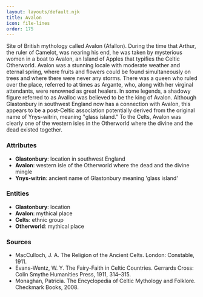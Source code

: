 ```yaml
---
layout: layouts/default.njk
title: Avalon
icon: file-lines
order: 175
---
```

Site of British mythology called Avalon (Afallon). During the time that Arthur, the ruler of Camelot, was nearing his end, he was taken by mysterious women in a boat to Avalon, an Island of Apples that typifies the Celtic Otherworld. Avalon was a stunning locale with moderate weather and eternal spring, where fruits and flowers could be found simultaneously on trees and where there were never any storms. There was a queen who ruled over the place, referred to at times as Argante, who, along with her virginal attendants, were renowned as great healers. In some legends, a shadowy figure referred to as Avalloc was believed to be the king of Avalon. Although Glastonbury in southwest England now has a connection with Avalon, this appears to be a post-Celtic association potentially derived from the original name of Ynys-witrin, meaning "glass island." To the Celts, Avalon was clearly one of the western isles in the Otherworld where the divine and the dead existed together.

### Attributes

- **Glastonbury**: location in southwest England
- **Avalon**: western isle of the Otherworld where the dead and the divine mingle
- **Ynys-witrin**: ancient name of Glastonbury meaning 'glass island'

### Entities

- **Glastonbury**: location
- **Avalon**: mythical place
- **Celts**: ethnic group
- **Otherworld**: mythical place

### Sources

- MacCulloch, J. A. The Religion of the Ancient Celts. London: Constable, 1911.
- Evans-Wentz, W. Y. The Fairy-Faith in Celtic Countries. Gerrards Cross: Colin Smythe Humanities Press, 1911, 314–315.
- Monaghan, Patricia. The Encyclopedia of Celtic Mythology and Folklore. Checkmark Books, 2008.

